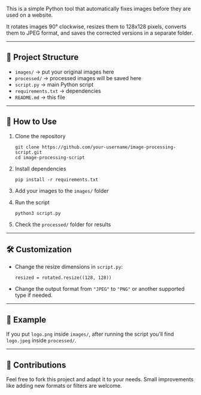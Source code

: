 This is a simple Python tool that automatically fixes images before they are used on a website.

It rotates images 90° clockwise, resizes them to 128x128 pixels, converts them to JPEG format, and saves the corrected versions in a separate folder.

---

## 📂 Project Structure

* `images/` → put your original images here
* `processed/` → processed images will be saved here
* `script.py` → main Python script
* `requirements.txt` → dependencies
* `README.md` → this file

---

## 🚀 How to Use

1. Clone the repository

   ```
   git clone https://github.com/your-username/image-processing-script.git
   cd image-processing-script
   ```
2. Install dependencies

   ```
   pip install -r requirements.txt
   ```
3. Add your images to the `images/` folder
4. Run the script

   ```
   python3 script.py
   ```
5. Check the `processed/` folder for results

---

## 🛠️ Customization

* Change the resize dimensions in `script.py`:

  ```
  resized = rotated.resize((128, 128))
  ```
* Change the output format from `"JPEG"` to `"PNG"` or another supported type if needed.

---

## 📖 Example

If you put `logo.png` inside `images/`, after running the script you’ll find `logo.jpeg` inside `processed/`.

---

## 🤝 Contributions

Feel free to fork this project and adapt it to your needs. Small improvements like adding new formats or filters are welcome.
